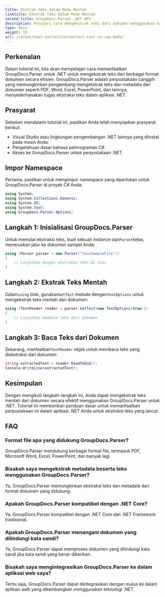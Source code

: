 ```yaml
---
title: Ekstrak Teks dalam Mode Mentah
linktitle: Ekstrak Teks dalam Mode Mentah
second_title: GroupDocs.Parser .NET API
description: Pelajari cara mengekstrak teks dari dokumen menggunakan GroupDocs.Parser untuk .NET. Ekstraksi teks yang mudah, efisien, dan lancar dalam aplikasi .NET Anda.
type: docs
weight: 19
url: /id/net/text-extraction/extract-text-in-raw-mode/
---
```

## Perkenalan
Dalam tutorial ini, kita akan mempelajari cara memanfaatkan GroupDocs.Parser untuk .NET untuk mengekstrak teks dari berbagai format dokumen secara efisien. GroupDocs.Parser adalah perpustakaan canggih yang memungkinkan pengembang mengekstrak teks dan metadata dari dokumen seperti PDF, Word, Excel, PowerPoint, dan lainnya, menyederhanakan tugas ekstraksi teks dalam aplikasi .NET.
## Prasyarat
Sebelum mendalami tutorial ini, pastikan Anda telah menyiapkan prasyarat berikut:
- Visual Studio atau lingkungan pengembangan .NET lainnya yang diinstal pada mesin Anda.
- Pengetahuan dasar bahasa pemrograman C#.
- Akses ke GroupDocs.Parser untuk perpustakaan .NET.

## Impor Namespace
Pertama, pastikan untuk mengimpor namespace yang diperlukan untuk GroupDocs.Parser di proyek C# Anda:
```csharp
using System;
using System.Collections.Generic;
using System.IO;
using System.Text;
using GroupDocs.Parser.Options;
```
## Langkah 1: Inisialisasi GroupDocs.Parser
 Untuk memulai ekstraksi teks, buat sebuah instance dari`Parser`kelas, meneruskan jalur ke dokumen sampel Anda:
```csharp
using (Parser parser = new Parser("YourSampleFile"))
{
    // Lanjutkan dengan ekstraksi teks di sini
}
```
## Langkah 2: Ekstrak Teks Mentah
 Dalam`using` blok, gunakan`GetText` metode dengan`TextOptions` untuk mengekstrak teks mentah dari dokumen:
```csharp
using (TextReader reader = parser.GetText(new TextOptions(true)))
{
    // Lanjutkan membaca teks dari dokumen
}
```
## Langkah 3: Baca Teks dari Dokumen
 Sekarang, manfaatkan`TextReader` objek untuk membaca teks yang diekstraksi dari dokumen:
```csharp
string extractedText = reader.ReadToEnd();
Console.WriteLine(extractedText);
```

## Kesimpulan
Dengan mengikuti langkah-langkah ini, Anda dapat mengekstrak teks mentah dari dokumen secara efektif menggunakan GroupDocs.Parser untuk .NET. Tutorial ini memberikan panduan dasar untuk memanfaatkan perpustakaan ini dalam aplikasi .NET Anda untuk ekstraksi teks yang lancar.

## FAQ
### Format file apa yang didukung GroupDocs.Parser?
GroupDocs.Parser mendukung berbagai format file, termasuk PDF, Microsoft Word, Excel, PowerPoint, dan banyak lagi.
### Bisakah saya mengekstrak metadata beserta teks menggunakan GroupDocs.Parser?
Ya, GroupDocs.Parser memungkinkan ekstraksi teks dan metadata dari format dokumen yang didukung.
### Apakah GroupDocs.Parser kompatibel dengan .NET Core?
Ya, GroupDocs.Parser kompatibel dengan .NET Core dan .NET Framework tradisional.
### Apakah GroupDocs.Parser menangani dokumen yang dilindungi kata sandi?
Ya, GroupDocs.Parser dapat memproses dokumen yang dilindungi kata sandi jika kata sandi yang benar diberikan.
### Bisakah saya mengintegrasikan GroupDocs.Parser ke dalam aplikasi web saya?
Tentu saja, GroupDocs.Parser dapat diintegrasikan dengan mulus ke dalam aplikasi web yang dikembangkan menggunakan teknologi .NET.